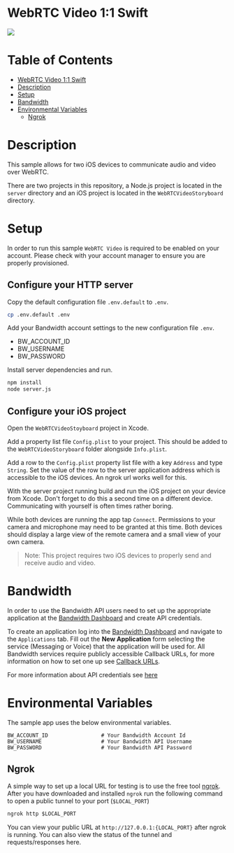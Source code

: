 # WebRTC Video 1:1 Swift
<a href="http://dev.bandwidth.com"><img src="https://s3.amazonaws.com/bwdemos/BW-VMP.png"/></a>
</div>

 # Table of Contents

<!-- TOC -->

- [WebRTC Video 1:1 Swift](#webrtc-video-1:1-swift)
- [Description](#description)
- [Setup](#setup)
- [Bandwidth](#bandwidth)
- [Environmental Variables](#environmental-variables)
    - [Ngrok](#ngrok)

<!-- /TOC -->

# Description
This sample allows for two iOS devices to communicate audio and video over WebRTC.

There are two projects in this repository, a Node.js project is located in the `server` directory and an iOS project is located in the `WebRTCVideoStoryboard` directory.

# Setup

In order to run this sample `WebRTC Video` is required to be enabled on your account. Please check with your account manager to ensure you are properly provisioned.

## Configure your HTTP server

Copy the default configuration file `.env.default` to `.env`.

```bash
cp .env.default .env
```

Add your Bandwidth account settings to the new configuration file `.env`.

- BW_ACCOUNT_ID
- BW_USERNAME
- BW_PASSWORD

Install server dependencies and run.

```bash
npm install
node server.js
```

## Configure your iOS project

Open the `WebRTCVideoStoyboard` project in Xcode.

Add a property list file `Config.plist` to your project. This should be added to the `WebRTCVideoStoryboard` folder alongside `Info.plist`.

Add a row to the `Config.plist` property list file with a key `Address` and type `String`. Set the value of the row to the server application address which is accessible to the iOS devices. An ngrok url works well for this.

With the server project running build and run the iOS project on your device from Xcode. Don't forget to do this a second time on a different device. Communicating with yourself is often times rather boring.

While both devices are running the app tap `Connect`. Permissions to your camera and microphone may need to be granted at this time. Both devices should display a large view of the remote camera and a small view of your own camera.

> Note: This project requires two iOS devices to properly send and receive audio and video.

# Bandwidth

In order to use the Bandwidth API users need to set up the appropriate application at the [Bandwidth Dashboard](https://dashboard.bandwidth.com/) and create API credentials.

To create an application log into the [Bandwidth Dashboard](https://dashboard.bandwidth.com/) and navigate to the `Applications` tab.  Fill out the **New Application** form selecting the service (Messaging or Voice) that the application will be used for.  All Bandwidth services require publicly accessible Callback URLs, for more information on how to set one up see [Callback URLs](#callback-urls).

For more information about API credentials see [here](https://dev.bandwidth.com/guides/accountCredentials.html#top)

# Environmental Variables

The sample app uses the below environmental variables.
```SH
BW_ACCOUNT_ID                 # Your Bandwidth Account Id
BW_USERNAME                   # Your Bandwidth API Username
BW_PASSWORD                   # Your Bandwidth API Password
```

## Ngrok

A simple way to set up a local URL for testing is to use the free tool [ngrok](https://ngrok.com/).  
After you have downloaded and installed `ngrok` run the following command to open a public tunnel to your port (`$LOCAL_PORT`)
```cmd
ngrok http $LOCAL_PORT
```
You can view your public URL at `http://127.0.0.1:{LOCAL_PORT}` after ngrok is running. You can also view the status of the tunnel and requests/responses here.
